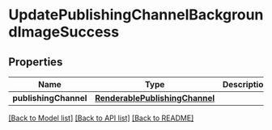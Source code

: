 # UpdatePublishingChannelBackgroundImageSuccess

## Properties
Name | Type | Description | Notes
------------ | ------------- | ------------- | -------------
**publishingChannel** | [**RenderablePublishingChannel**](RenderablePublishingChannel.md) |  | 

[[Back to Model list]](../README.md#documentation-for-models) [[Back to API list]](../README.md#documentation-for-api-endpoints) [[Back to README]](../README.md)



